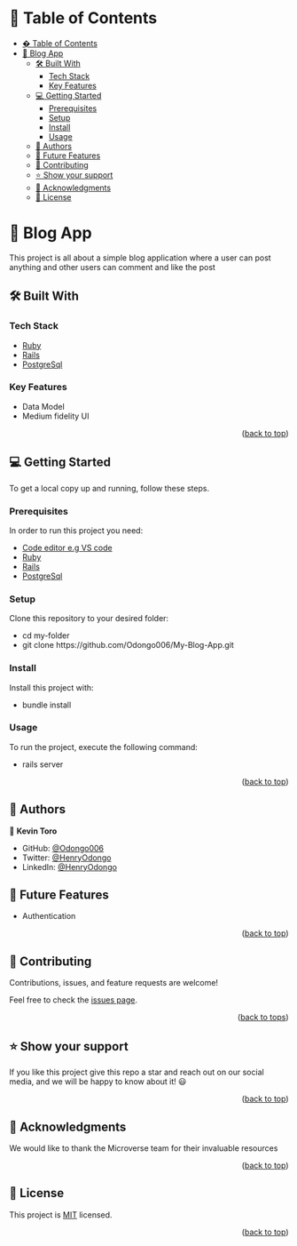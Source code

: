<a name="readme-top"></a>

# 📗 Table of Contents

- [� Table of Contents](#-table-of-contents)
- [📖 Blog App](#--Blog-App)
  - [🛠 Built With ](#-built-with-)
    - [Tech Stack ](#tech-stack-)
    - [Key Features ](#key-features-)
  - [💻 Getting Started ](#-getting-started-)
    - [Prerequisites](#prerequisites)
    - [Setup](#setup)
    - [Install](#install)
    - [Usage](#usage)
  - [👥 Authors ](#-authors-)
  - [🔭 Future Features ](#-future-features-)
  - [🤝 Contributing ](#-contributing-)
  - [⭐️ Show your support ](#️-show-your-support-)
  - [🙏 Acknowledgments ](#-acknowledgments-)
  - [📝 License ](#-license-)

# 📖  <a name="about-project">Blog App</a>
   This project is all about a simple blog application where a user can post anything and other users can comment and like the post
## 🛠 Built With <a name="built-with"></a>

### Tech Stack <a name="tech-stack"></a>

  <ul>
    <li><a href="https://www.ruby-lang.org/en/">Ruby</a></li>
    <li><a href="https://rubyonrails.org/">Rails</a></li>
    <li><a href="https://www.postgresql.org/">PostgreSql</a></li>
  </ul>

### Key Features <a name="key-features"></a>

- Data Model
- Medium fidelity UI

<!-- <p align="right">(<a href="#readme-top">back to top</a>)</p> -->

<!-- ## 🚀 Live Demo <a name="live-demo"></a>

- Not available -->

<p align="right">(<a href="#readme-top">back to top</a>)</p>

## 💻 Getting Started <a name="getting-started"></a>

To get a local copy up and running, follow these steps.

### Prerequisites

In order to run this project you need:

<ul>
    <li><a href="https://code.visualstudio.com/">Code editor e.g VS code</a></li>
    <li><a href="https://www.ruby-lang.org/en/">Ruby</a></li>
      <li><a href="https://rubyonrails.org/">Rails</a></li>
    <li><a href="https://www.postgresql.org/">PostgreSql</a></li>
  </ul>

### Setup

Clone this repository to your desired folder:

<ul>
<li>cd my-folder</li>
<li>git clone https://github.com/Odongo006/My-Blog-App.git</li>
</ul>

### Install

Install this project with:

<ul>
<li>bundle install</li>
</ul>

### Usage

To run the project, execute the following command:

<ul>
<li>rails server</li>
</ul>

<p align="right">(<a href="#readme-top">back to top</a>)</p>

## 👥 Authors <a name="authors"></a>

👤 **Kevin Toro**
- GitHub: [@Odongo006](https://github.com/Odongo006)
- Twitter: [@HenryOdongo](https://twitter.com/@HenryOdongo007)
- LinkedIn: [@HenryOdongo](https://www.linkedin.com/in/henry-odongo/)

## 🔭 Future Features <a name="future-features"></a>

- Authentication

<p align="right">(<a href="#readme-top">back to top</a>)</p>

## 🤝 Contributing <a name="contributing"></a>

Contributions, issues, and feature requests are welcome!

Feel free to check the [issues page](https://github.com/Odongo006/My-Blog-App/issues).

<p align="right">(<a href="#readme-top">back to tops</a>)</p>

<!-- SUPPORT -->

## ⭐️ Show your support <a name="support"></a>

If you like this project give this repo a star and reach out on our social media, and we will be happy to know about it! 😃

<p align="right">(<a href="#readme-top">back to top</a>)</p>

## 🙏 Acknowledgments <a name="acknowledgements"></a>

We would like to thank the Microverse team for their invaluable resources

<p align="right">(<a href="#readme-top">back to top</a>)</p>

## 📝 License <a name="license"></a>

This project is [MIT](https://github.com/Odongo006/My-Portfolio/blob/main/MIT-LICENSE.txt) licensed.

<p align="right">(<a href="#readme-top">back to top</a>)</p>